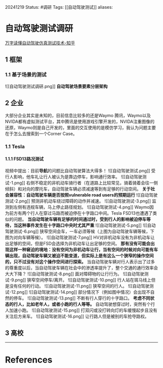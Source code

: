 20241219
Status: #调研
Tags: [[自动驾驶测试]]
aliases: 
# 自动驾驶测试调研
[万字读懂自动驾驶仿真测试技术-知乎](https://zhuanlan.zhihu.com/p/663519317)
## 1 框架
### 1.1 基于场景的测试
![[自动驾驶测试调研.png]]
**自动驾驶场景要素分层架构**

## 2 企业
大部分企业其实是未知的，目前信息比较多的还是Waymo
腾讯，Waymo以及NVIDA都有虚拟测试平台，其中腾讯是使用游戏引擎开发的，NVIDA注重图像的还原，Waymo则是自己开发的，里面的交互使用的是模仿学习，我认为问题主要在于怎么去搜索到一个Corner Case。
### 1.1 Tesla
#### 1.1.1 FSD13路况测试
视频中提出：目前**导航**的问题比自动驾驶算法大得多！
![[自动驾驶测试.png]]
受行人影响，他车礼让行人被认为是靠边停车，影响通行效率。
![[自动驾驶测试-1.png]]
右侧不稳定的非机动车骑行者（在道路上比较常见，骑着骑着会往一侧倾斜）和对向的摩托车，自动驾驶车辆必须减速等到有足够的行动空间。
**关于社会兼容性：自动驾驶车辆是否按照vulnerable road users的预期运行**
![[自动驾驶测试-2.png]]
预测非机动车绕过障碍的动作并减速。
![[自动驾驶测试-3.png]]
监测到左侧有违规车辆，马上停止路径规划。
![[自动驾驶测试-4.png]]
Waymo因为前方有两个行人在穿过马路而被迫停在十字路口中间。Tesla FSD13也遭遇了类似的问题。
**当自动驾驶车辆有足够的时间通过时，受到行人的影响被迫停车等待，当这种事件发生在十字路口中央时尤其严重**
![[自动驾驶测试-5.png]]
![[自动驾驶测试-6.png]]
狭窄空间会车，一车必须等候（上图为自动驾驶车辆等候，下图为对向车辆等候）。
![[自动驾驶测试-7.png]]
HV对非机动车没有为非机动车让出足够的空间，但是FSD会选择为非机动车让出足够的空间。
**那有没有可能会出现这样一种窘迫的境地：没有空间为非机动车让行，当有空间的时候对向可能有车辆出现，自动驾驶车辆又被迫不能变道，但实际上是有这么一个狭窄的操作空间的，只不过没有对这个操作空间进行探索。**
当自动驾驶车辆对行人表示出了过多的尊重度以后，当自动驾驶车辆在社会中的渗透率提升了，整个交通的通行效率会大大下降？
![[自动驾驶测试-8.png]]
面对障碍物的让行行为。
![[自动驾驶测试-9.png]]
狭窄空间停车/离开。
![[自动驾驶测试-10.png]]
行人站在斑马线上但是没有任何的行动。
![[自动驾驶测试-11.png]]
狭窄空间的行人。
![[自动驾驶测试-12.png]]
![[自动驾驶测试-14.png]]
部分情况下（例如图中情况）会出现不自然的停车。
![[自动驾驶测试-13.png]]
不断有行人穿行的十字路口。
**考虑不同状态的行人，比如老年人，或者小跑的行人等等。**
自动驾驶想穿过时，突然有个行人加速小跑。
![[自动驾驶测试-15.png]]
打双闪或没打转向灯的车缓慢起步且没有关注后方来车。
![[自动驾驶测试-16.png]]
让行路人但是被别的车抢夺路权。

## 3 高校














---
# References
